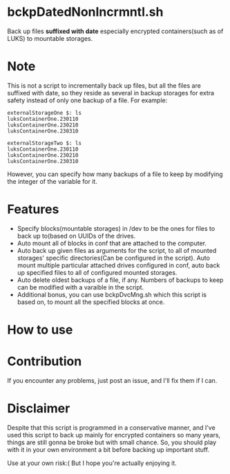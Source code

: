 # bckpDatedNonIncrmntl.sh
Back up files **suffixed with date** especially encrypted containers(such as of LUKS) to mountable storages.

# Note
This is not a script to incrementally back up files, but all the files are suffixed with date, so they reside as several in backup storages for extra safety instead of only one backup of a file. For example:
 ```
 externalStorageOne $: ls
 luksContainerOne.230110
 luksContainerOne.230210
 luksContainerOne.230310
 
 externalStorageTwo $: ls
 luksContainerOne.230110
 luksContainerOne.230210
 luksContainerOne.230310
 ```
 However, you can specify how many backups of a file to keep by modifying the integer of the variable for it.

# Features
- Specify blocks(mountable storages) in /dev to be the ones for files to back up to(based on UUIDs of the drives.
- Auto mount all of blocks in conf that are attached to the computer.
- Auto back up given files as arguments for the script, to all of mounted storages' specific directories(Can be configured in the script).
Auto mount multiple particular attached drives configured in conf, auto back up specified files to all of configured mounted storages.
- Auto delete oldest backups of a file, if any. Numbers of backups to keep can be modified with a varaible in the script.
- Additional bonus, you can use bckpDvcMng.sh which this script is based on, to mount all the specified blocks at once.

# How to use

# Contribution
If you encounter any problems, just post an issue, and I'll fix them if I can.

# Disclaimer
Despite that this script is programmed in a conservative manner, and I've used this script to back up mainly for encrypted containers so many years, things are still gonna be broke but with small chance. So, you should play with it in your own environment a bit before backing up important stuff.

Use at your own risk:( But I hope you're actually enjoying it.
